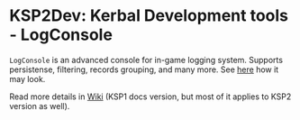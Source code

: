# KSP2Dev: Kerbal Development tools - LogConsole

`LogConsole` is an advanced console for in-game logging system. Supports persistense, filtering,
records grouping, and many more. See [here](http://imgur.com/a/rwAyt) how it may look.

Read more details in [Wiki](https://github.com/ihsoft/KSPDev_LogConsole/wiki)
(KSP1 docs version, but most of it applies to KSP2 version as well).

